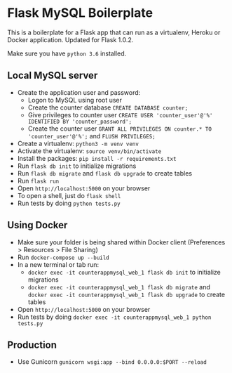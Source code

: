 # Flask MySQL Boilerplate

This is a boilerplate for a Flask app that can run as a virtualenv, Heroku or Docker application. Updated for Flask 1.0.2.

Make sure you have `python 3.6` installed.

## Local MySQL server
- Create the application user and password:
    - Logon to MySQL using root user
    - Create the counter database `CREATE DATABASE counter;`
    - Give privileges to counter user `CREATE USER 'counter_user'@'%' IDENTIFIED BY 'counter_password';`  
    - Create the counter user `GRANT ALL PRIVILEGES ON counter.* TO 'counter_user'@'%';` and `FLUSH PRIVILEGES;`
- Create a virtualenv: `python3 -m venv venv`
- Activate the virtualenv: `source venv/bin/activate`
- Install the packages: `pip install -r requirements.txt`
- Run `flask db init` to initialize migrations
- Run `flask db migrate` and `flask db upgrade` to create tables
- Run `flask run`
- Open `http://localhost:5000` on your browser
- To open a shell, just do `flask shell`
- Run tests by doing `python tests.py`

## Using Docker
- Make sure your folder is being shared within Docker client (Preferences > Resources > File Sharing)
- Run `docker-compose up --build`
- In a new terminal or tab run:
    - `docker exec -it counterappmysql_web_1 flask db init` to initialize migrations
    - `docker exec -it counterappmysql_web_1 flask db migrate` and `docker exec -it counterappmysql_web_1 flask db upgrade` to create tables
- Open `http://localhost:5000` on your browser
- Run tests by doing `docker exec -it counterappmysql_web_1 python tests.py`

## Production
- Use Gunicorn `gunicorn wsgi:app --bind 0.0.0.0:$PORT --reload`
